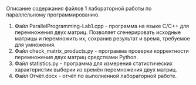 Описание содержания файлов 1 лабораторной работы по параллельному программированию.
1) Файл ParallelProgramming-Lab1.cpp - программа на языке C/C++ для перемножения двух матриц. Позволяет сгенерировать исходные матрицы и перемножить их, сохранив результат и время, требуемое для умножения.
2) Файл check_matrix_products.py - программа проверки корректности перемножения двух матриц средствами Python.
3) Файл statistics.py - программа для измерения статистических характеристик выборки из времён перемножения двух матриц.
4) Файл Отчёт.docx - отчёт по выполненной лабораторной работе.
